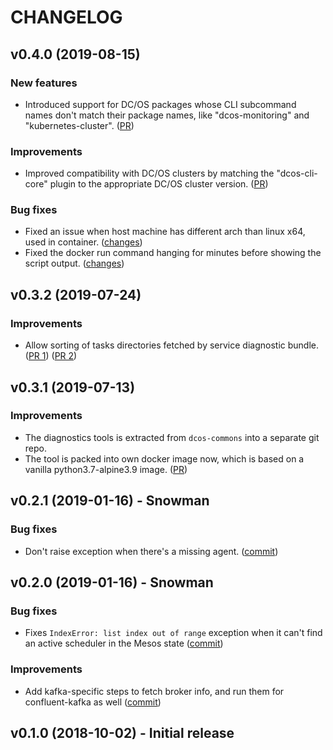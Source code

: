 # CHANGELOG

## v0.4.0 (2019-08-15)

### New features
   - Introduced support for DC/OS packages whose CLI subcommand names don't match their package names, like "dcos-monitoring" and "kubernetes-cluster".
   ([PR](https://github.com/mesosphere/dcos-sdk-service-diagnostics/pull/9))

### Improvements
   - Improved compatibility with DC/OS clusters by matching the "dcos-cli-core" plugin to the appropriate DC/OS cluster version.
   ([PR](https://github.com/mesosphere/dcos-sdk-service-diagnostics/pull/7))

### Bug fixes
   - Fixed an issue when host machine has different arch than linux x64, used in container. ([changes](https://github.com/mesosphere/dcos-sdk-service-diagnostics/blob/0e5bd602203d167628fc2e33fa16817c245a2ad3/python/create_service_diagnostics_bundle.sh#L106-L111))
   - Fixed the docker run command hanging for minutes before showing the script output. ([changes](https://github.com/mesosphere/dcos-sdk-service-diagnostics/blob/0e5bd602203d167628fc2e33fa16817c245a2ad3/python/create_service_diagnostics_bundle.sh#L106-L111))

## v0.3.2 (2019-07-24)

### Improvements
   - Allow sorting of tasks directories fetched by service diagnostic bundle.
   ([PR 1](https://github.com/mesosphere/dcos-sdk-service-diagnostics/pull/4))
   ([PR 2](https://github.com/mesosphere/dcos-sdk-service-diagnostics/pull/6))

## v0.3.1 (2019-07-13)

### Improvements
   - The diagnostics tools is extracted from `dcos-commons` into a separate git repo.
   - The tool is packed into own docker image now, which is based on a vanilla python3.7-alpine3.9 image. 
     ([PR](https://github.com/mesosphere/dcos-sdk-service-diagnostics/pull/3))

## v0.2.1 (2019-01-16) - Snowman

### Bug fixes
   - Don't raise exception when there's a missing agent.
     ([commit](https://github.com/mesosphere/dcos-sdk-service-diagnostics/commit/36df8317c0d462da0f006541ce256f064f717d96))

## v0.2.0 (2019-01-16) - Snowman

### Bug fixes
   - Fixes `IndexError: list index out of range` exception when it can't find an
     active scheduler in the Mesos state
     ([commit](https://github.com/mesosphere/dcos-sdk-service-diagnostics/commit/ddb343271ebdc910d14206bc017118a64e9840a1))

### Improvements
   - Add kafka-specific steps to fetch broker info, and run them for
     confluent-kafka as well
     ([commit](https://github.com/mesosphere/dcos-sdk-service-diagnostics/commit/5da14f92d3fb714c3ecc7fd237f098d1753758de))

## v0.1.0 (2018-10-02) - Initial release
